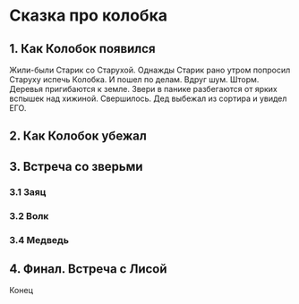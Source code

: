 # Сказка про колобка

## 1. Как Колобок появился
Жили-были Старик со Старухой. Однажды Старик рано утром попросил Старуху испечь Колобка.
И пошел по делам.
Вдруг шум. Шторм. Деревья пригибаются к земле. Звери в панике разбегаются от ярких вспышек над хижиной. Свершилось.
Дед выбежал из сортира и увидел ЕГО.

## 2. Как Колобок убежал

## 3. Встреча со зверьми

### 3.1 Заяц
 
### 3.2 Волк

### 3.4 Медведь

## 4. Финал. Встреча с Лисой
Конец
